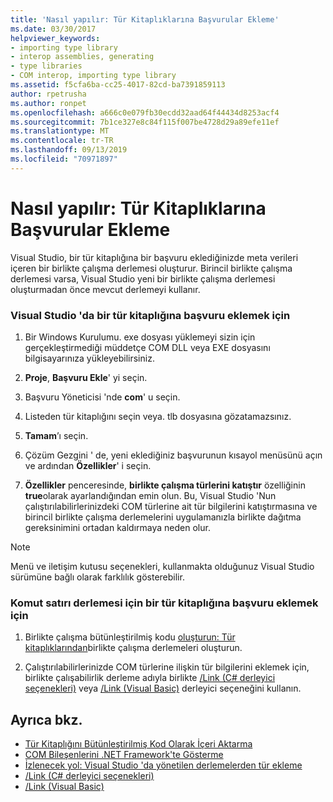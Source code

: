 ```yaml
---
title: 'Nasıl yapılır: Tür Kitaplıklarına Başvurular Ekleme'
ms.date: 03/30/2017
helpviewer_keywords:
- importing type library
- interop assemblies, generating
- type libraries
- COM interop, importing type library
ms.assetid: f5cfa6ba-cc25-4017-82cd-ba7391859113
author: rpetrusha
ms.author: ronpet
ms.openlocfilehash: a666c0e079fb30ecdd32aad64f44434d8253acf4
ms.sourcegitcommit: 7b1ce327e8c84f115f007be4728d29a89efe11ef
ms.translationtype: MT
ms.contentlocale: tr-TR
ms.lasthandoff: 09/13/2019
ms.locfileid: "70971897"
---
```

# <a name="how-to-add-references-to-type-libraries"></a>Nasıl yapılır: Tür Kitaplıklarına Başvurular Ekleme
Visual Studio, bir tür kitaplığına bir başvuru eklediğinizde meta verileri içeren bir birlikte çalışma derlemesi oluşturur. Birincil birlikte çalışma derlemesi varsa, Visual Studio yeni bir birlikte çalışma derlemesi oluşturmadan önce mevcut derlemeyi kullanır.  
  
### <a name="to-add-a-reference-to-a-type-library-in-visual-studio"></a>Visual Studio 'da bir tür kitaplığına başvuru eklemek için  
  
1. Bir Windows Kurulumu. exe dosyası yüklemeyi sizin için gerçekleştirmediği müddetçe COM DLL veya EXE dosyasını bilgisayarınıza yükleyebilirsiniz.  
  
2. **Proje**, **Başvuru Ekle**' yi seçin.  
  
3. Başvuru Yöneticisi 'nde **com**' u seçin.  
  
4. Listeden tür kitaplığını seçin veya. tlb dosyasına gözatamazsınız.  
  
5. **Tamam**’ı seçin.  
  
6. Çözüm Gezgini ' de, yeni eklediğiniz başvurunun kısayol menüsünü açın ve ardından **Özellikler**' i seçin.  
  
7. **Özellikler** penceresinde, **birlikte çalışma türlerini katıştır** özelliğinin **true**olarak ayarlandığından emin olun. Bu, Visual Studio 'Nun çalıştırılabilirlerinizdeki COM türlerine ait tür bilgilerini katıştırmasına ve birincil birlikte çalışma derlemelerini uygulamanızla birlikte dağıtma gereksinimini ortadan kaldırmaya neden olur.  
  
> [!NOTE]
> Menü ve iletişim kutusu seçenekleri, kullanmakta olduğunuz Visual Studio sürümüne bağlı olarak farklılık gösterebilir.  
  
### <a name="to-add-a-reference-to-a-type-library-for-command-line-compilation"></a>Komut satırı derlemesi için bir tür kitaplığına başvuru eklemek için  
  
1. Birlikte çalışma bütünleştirilmiş kodu [oluşturun: Tür kitaplıklarından](how-to-generate-interop-assemblies-from-type-libraries.md)birlikte çalışma derlemeleri oluşturun.  
  
2. Çalıştırılabilirlerinizde COM türlerine ilişkin tür bilgilerini eklemek için, birlikte çalışabilirlik derleme adıyla birlikte [/Link (C# derleyici seçenekleri)](../../csharp/language-reference/compiler-options/link-compiler-option.md) veya [/Link (Visual Basic)](../../visual-basic/reference/command-line-compiler/link.md) derleyici seçeneğini kullanın.  
  
## <a name="see-also"></a>Ayrıca bkz.

- [Tür Kitaplığını Bütünleştirilmiş Kod Olarak İçeri Aktarma](importing-a-type-library-as-an-assembly.md)
- [COM Bileşenlerini .NET Framework'te Gösterme](exposing-com-components.md)
- [İzlenecek yol: Visual Studio 'da yönetilen derlemelerden tür ekleme](../../standard/assembly/embed-types-visual-studio.md) 
- [/Link (C# derleyici seçenekleri)](../../csharp/language-reference/compiler-options/link-compiler-option.md)
- [/Link (Visual Basic)](../../visual-basic/reference/command-line-compiler/link.md)
